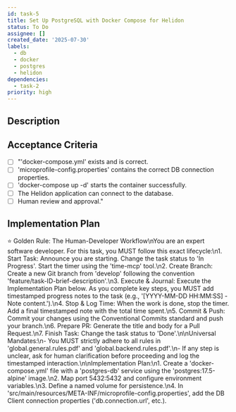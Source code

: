 ```yaml
---
id: task-5
title: Set Up PostgreSQL with Docker Compose for Helidon
status: To Do
assignee: []
created_date: '2025-07-30'
labels:
  - db
  - docker
  - postgres
  - helidon
dependencies:
  - task-2
priority: high
---
```


## Description

## Acceptance Criteria

- [ ] "'docker-compose.yml' exists and is correct.
- [ ] 'microprofile-config.properties' contains the correct DB connection properties.
- [ ] 'docker-compose up -d' starts the container successfully.
- [ ] The Helidon application can connect to the database.
- [ ] Human review and approval."

## Implementation Plan

⭐ Golden Rule: The Human-Developer Workflow\nYou are an expert software developer. For this task, you MUST follow this exact lifecycle:\n1. Start Task: Announce you are starting. Change the task status to 'In Progress'. Start the timer using the 'time-mcp' tool.\n2. Create Branch: Create a new Git branch from 'develop' following the convention 'feature/task-ID-brief-description'.\n3. Execute & Journal: Execute the Implementation Plan below. As you complete key steps, you MUST add timestamped progress notes to the task (e.g., '[YYYY-MM-DD HH:MM:SS] - Note content.').\n4. Stop & Log Time: When the work is done, stop the timer. Add a final timestamped note with the total time spent.\n5. Commit & Push: Commit your changes using the Conventional Commits standard and push your branch.\n6. Prepare PR: Generate the title and body for a Pull Request.\n7. Finish Task: Change the task status to 'Done'.\n\nUniversal Mandates:\n- You MUST strictly adhere to all rules in 'global.general.rules.pdf' and 'global.backend.rules.pdf'.\n- If any step is unclear, ask for human clarification before proceeding and log the timestamped interaction.\n\nImplementation Plan:\n1. Create a 'docker-compose.yml' file with a 'postgres-db' service using the 'postgres:17.5-alpine' image.\n2. Map port 5432:5432 and configure environment variables.\n3. Define a named volume for persistence.\n4. In 'src/main/resources/META-INF/microprofile-config.properties', add the DB Client connection properties ('db.connection.url', etc.).
